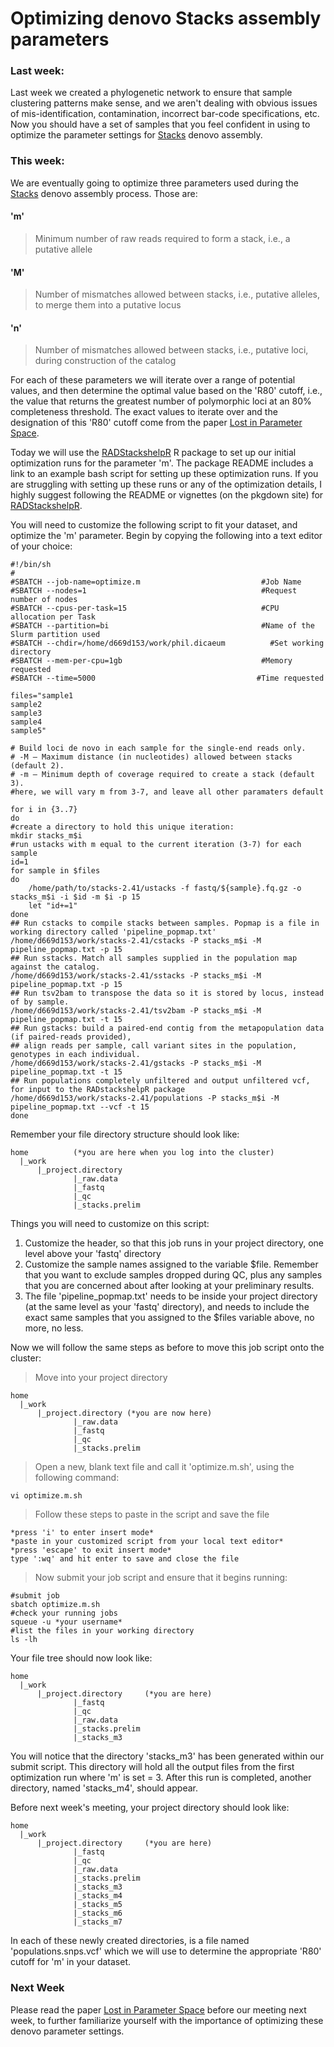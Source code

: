 # Optimizing denovo Stacks assembly parameters
### Last week:
Last week we created a phylogenetic network to ensure that sample clustering patterns make sense, and we aren't dealing with obvious issues of mis-identification, contamination, incorrect bar-code specifications, etc. Now you should have a set of samples that you feel confident in using to optimize the parameter settings for [Stacks](https://catchenlab.life.illinois.edu/stacks/) denovo assembly.

### This week:
We are eventually going to optimize three parameters used during the [Stacks](https://catchenlab.life.illinois.edu/stacks/) denovo assembly process. Those are:

#### 'm'
> Minimum number of raw reads required to form a stack, i.e., a putative allele

#### 'M'
> Number of mismatches allowed between stacks, i.e., putative alleles, to merge them into a putative locus

#### 'n'
> Number of mismatches allowed between stacks, i.e., putative loci, during construction of the catalog

For each of these parameters we will iterate over a range of potential values, and then determine the optimal value based on the 'R80' cutoff, i.e., the value that returns the greatest number of polymorphic loci at an 80% completeness threshold. The exact values to iterate over and the designation of this 'R80' cutoff come from the paper [Lost in Parameter Space](https://besjournals.onlinelibrary.wiley.com/doi/10.1111/2041-210X.12775).

Today we will use the [RADStackshelpR](https://github.com/DevonDeRaad/RADstackshelpR) R package to set up our initial optimization runs for the parameter 'm'. The package README includes a link to an example bash script for setting up these optimization runs. If you are struggling with setting up these runs or any of the optimization details, I highly suggest following the README or vignettes (on the pkgdown site) for [RADStackshelpR](https://github.com/DevonDeRaad/RADstackshelpR).

You will need to customize the following script to fit your dataset, and optimize the 'm' parameter. Begin by copying the following into a text editor of your choice:
```
#!/bin/sh
#
#SBATCH --job-name=optimize.m                           #Job Name
#SBATCH --nodes=1                                       #Request number of nodes
#SBATCH --cpus-per-task=15                              #CPU allocation per Task
#SBATCH --partition=bi                                  #Name of the Slurm partition used
#SBATCH --chdir=/home/d669d153/work/phil.dicaeum    	  #Set working directory
#SBATCH --mem-per-cpu=1gb                               #Memory requested
#SBATCH --time=5000                                    #Time requested

files="sample1
sample2
sample3
sample4
sample5"

# Build loci de novo in each sample for the single-end reads only.
# -M — Maximum distance (in nucleotides) allowed between stacks (default 2).
# -m — Minimum depth of coverage required to create a stack (default 3).
#here, we will vary m from 3-7, and leave all other paramaters default

for i in {3..7}
do
#create a directory to hold this unique iteration:
mkdir stacks_m$i
#run ustacks with m equal to the current iteration (3-7) for each sample
id=1
for sample in $files
do
    /home/path/to/stacks-2.41/ustacks -f fastq/${sample}.fq.gz -o stacks_m$i -i $id -m $i -p 15
    let "id+=1"
done
## Run cstacks to compile stacks between samples. Popmap is a file in working directory called 'pipeline_popmap.txt'
/home/d669d153/work/stacks-2.41/cstacks -P stacks_m$i -M pipeline_popmap.txt -p 15
## Run sstacks. Match all samples supplied in the population map against the catalog.
/home/d669d153/work/stacks-2.41/sstacks -P stacks_m$i -M pipeline_popmap.txt -p 15
## Run tsv2bam to transpose the data so it is stored by locus, instead of by sample.
/home/d669d153/work/stacks-2.41/tsv2bam -P stacks_m$i -M pipeline_popmap.txt -t 15
## Run gstacks: build a paired-end contig from the metapopulation data (if paired-reads provided),
## align reads per sample, call variant sites in the population, genotypes in each individual.
/home/d669d153/work/stacks-2.41/gstacks -P stacks_m$i -M pipeline_popmap.txt -t 15
## Run populations completely unfiltered and output unfiltered vcf, for input to the RADstackshelpR package
/home/d669d153/work/stacks-2.41/populations -P stacks_m$i -M pipeline_popmap.txt --vcf -t 15
done
```

Remember your file directory structure should look like:
```
home          (*you are here when you log into the cluster)
  |_work
      |_project.directory
              |_raw.data
              |_fastq
              |_qc
              |_stacks.prelim
```

Things you will need to customize on this script:
1. Customize the header, so that this job runs in your project directory, one level above your 'fastq' directory
2. Customize the sample names assigned to the variable $file. Remember that you want to exclude samples dropped during QC, plus any samples that you are concerned about after looking at your preliminary results.
3. The file 'pipeline_popmap.txt' needs to be inside your project directory (at the same level as your 'fastq' directory), and needs to include the exact same samples that you assigned to the $files variable above, no more, no less.

Now we will follow the same steps as before to move this job script onto the cluster:
> Move into your project directory
```
home
  |_work
      |_project.directory (*you are now here)
              |_raw.data
              |_fastq
              |_qc
              |_stacks.prelim
```

> Open a new, blank text file and call it 'optimize.m.sh', using the following command:
```
vi optimize.m.sh
```

> Follow these steps to paste in the script and save the file
```
*press 'i' to enter insert mode*
*paste in your customized script from your local text editor*
*press 'escape' to exit insert mode*
type ':wq' and hit enter to save and close the file
```

> Now submit your job script and ensure that it begins running:
```
#submit job
sbatch optimize.m.sh
#check your running jobs
squeue -u *your username*
#list the files in your working directory
ls -lh
```

Your file tree should now look like:
```
home  
  |_work
      |_project.directory     (*you are here)
              |_fastq
              |_qc
              |_raw.data
              |_stacks.prelim
              |_stacks_m3
```

You will notice that the directory 'stacks_m3' has been generated within our submit script. This directory will hold all the output files from the first optimization run where 'm' is set = 3. After this run is completed, another directory, named 'stacks_m4', should appear.

Before next week's meeting, your project directory should look like:
```
home  
  |_work
      |_project.directory     (*you are here)
              |_fastq
              |_qc
              |_raw.data
              |_stacks.prelim
              |_stacks_m3
              |_stacks_m4
              |_stacks_m5
              |_stacks_m6
              |_stacks_m7
```
In each of these newly created directories, is a file named 'populations.snps.vcf' which we will use to determine the appropriate 'R80' cutoff for 'm' in your dataset.

### Next Week
Please read the paper [Lost in Parameter Space](https://besjournals.onlinelibrary.wiley.com/doi/10.1111/2041-210X.12775) before our meeting next week, to further familiarize yourself with the importance of optimizing these denovo parameter settings.

